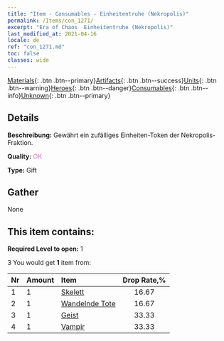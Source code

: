 ```yaml
---
title: "Item - Consumables - Einheitentruhe (Nekropolis)"
permalink: /Items/con_1271/
excerpt: "Era of Chaos  Einheitentruhe (Nekropolis)"
last_modified_at: 2021-04-16
locale: de
ref: "con_1271.md"
toc: false
classes: wide
---
```

 [Materials](/de/Items/){: .btn .btn--primary}[Artifacts](/de/Items/Artifacts/){: .btn .btn--success}[Units](/de/Items/Units/){: .btn .btn--warning}[Heroes](/de/Items/Heroes/){: .btn .btn--danger}[Consumables](/de/Items/Consumables/){: .btn .btn--info}[Unknown](/de/Items/Unknown/){: .btn .btn--primary}

## Details
 **Beschreibung:** Gewährt ein zufälliges Einheiten-Token der Nekropolis-Fraktion.

 **Quality:** <span style="color: #DA70D6">OK</span>

 **Type:** Gift

## Gather

  None

## This item contains:

 **Required Level to open:** 1

 3 You would get **1** item  from:

  | Nr | Amount |     Item    | Drop Rate,% |
  |:---|:-------|:------------|:---------:|
  | 1 | 1 | [Skelett](/de/Items/unt_208/) | 16.67 | 
  | 2 | 1 | [Wandelnde Tote](/de/Items/unt_209/) | 16.67 | 
  | 3 | 1 | [Geist](/de/Items/unt_210/) | 33.33 | 
  | 4 | 1 | [Vampir](/de/Items/unt_211/) | 33.33 | 
